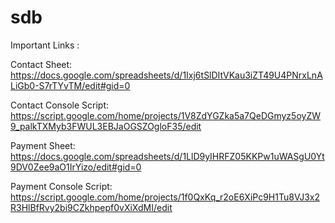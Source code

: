 # sdb
Important Links : 

Contact Sheet: https://docs.google.com/spreadsheets/d/1Ixj6tSlDItVKau3iZT49U4PNrxLnALiGb0-S7rTYvTM/edit#gid=0

Contact Console Script: https://script.google.com/home/projects/1V8ZdYGZka5a7QeDGmyz5oyZW9_palkTXMyb3FWUL3EBJaOGSZOgloF35/edit

Payment Sheet: https://docs.google.com/spreadsheets/d/1LlD9yIHRFZ05KKPw1uWASgU0Yt9DV0Zee9aO1IrYizo/edit#gid=0

Payment Console Script: https://script.google.com/home/projects/1f0QxKq_r2oE6XiPc9H1Tu8VJ3x2R3HlBfRvy2bi9CZkhpepf0vXiXdMI/edit
